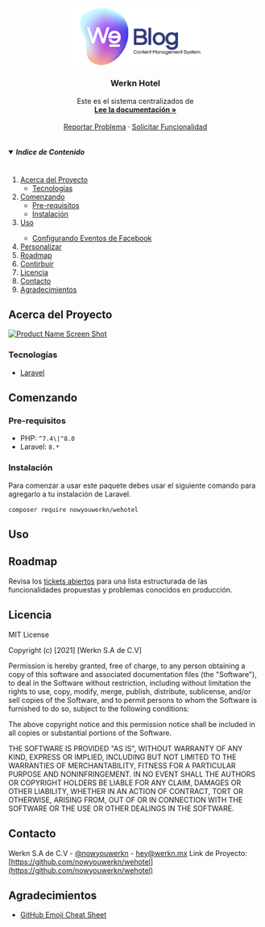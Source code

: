 <!-- PROJECT LOGO -->
<br />
<p align="center">
  <a href="https://github.com/nowyouwerkn/wehotel">
    <img src="images/logo.png" alt="Logo" width="260">
  </a>

  <h3 align="center">Werkn Hotel</h3>

  <p align="center">
    Este es el sistema centralizados de 
    <br />
    <a href="https://github.com/nowyouwerkn/wehotel"><strong>Lee la documentación »</strong></a>
    <br />
    <br />
    <a href="https://github.com/nowyouwerkn/wehotel/issues">Reportar Problema</a>
    ·
    <a href="https://github.com/nowyouwerkn/wehotel/issues">Solicitar Funcionalidad</a>
  </p>
</p>


<!-- TABLE OF CONTENTS -->
<details open="open">
  <summary><h5 style="display: inline-block">Indice de Contenido</h5></summary>
  <ol>
    <li>
      <a href="#acerca-del-proyecto">Acerca del Proyecto</a>
      <ul>
        <li><a href="#tecnologías">Tecnologías</a></li>
      </ul>
    </li>
    <li>
      <a href="#comenzado">Comenzando</a>
      <ul>
        <li><a href="#pre-requisitos">Pre-requisitos</a></li>
        <li><a href="#instalación">Instalación</a></li>
      </ul>
    </li>
    <li><a href="#uso">Uso</a></li>
    <ul>
      <li><a href="#facebookevents">Configurando Eventos de Facebook</a></li>
    </ul>
    <li><a href="#personalizar">Personalizar</a></li>
    <li><a href="#roadmap">Roadmap</a></li>
    <li><a href="#contributing">Contirbuir</a></li>
    <li><a href="#licencia">Licencia</a></li>
    <li><a href="#contacto">Contacto</a></li>
    <li><a href="#agradecimientos">Agradecimientos</a></li>
  </ol>
</details>

<!-- ABOUT THE PROJECT -->
## Acerca del Proyecto

[![Product Name Screen Shot][product-screenshot]](https://werkn.mx/wehotel)

### Tecnologías

* [Laravel](https://laravel.com)

<!-- GETTING STARTED -->
## Comenzando

### Pre-requisitos

* PHP: `^7.4\|^8.0`
* Laravel: `8.*`

### Instalación

Para comenzar a usar este paquete debes usar el siguiente comando para agregarlo a tu instalación de Laravel.
```
composer require nowyouwerkn/wehotel
```

## Uso


## Roadmap

Revisa los [tickets abiertos](https://github.com/nowyouwerkn/wehotel/issues) para una lista estructurada de las funcionalidades propuestas y problemas conocidos en producción.

<!-- LICENCE -->
## Licencia

MIT License

Copyright (c) [2021] [Werkn S.A de C.V]

Permission is hereby granted, free of charge, to any person obtaining a copy
of this software and associated documentation files (the "Software"), to deal
in the Software without restriction, including without limitation the rights
to use, copy, modify, merge, publish, distribute, sublicense, and/or sell
copies of the Software, and to permit persons to whom the Software is
furnished to do so, subject to the following conditions:

The above copyright notice and this permission notice shall be included in all
copies or substantial portions of the Software.

THE SOFTWARE IS PROVIDED "AS IS", WITHOUT WARRANTY OF ANY KIND, EXPRESS OR
IMPLIED, INCLUDING BUT NOT LIMITED TO THE WARRANTIES OF MERCHANTABILITY,
FITNESS FOR A PARTICULAR PURPOSE AND NONINFRINGEMENT. IN NO EVENT SHALL THE
AUTHORS OR COPYRIGHT HOLDERS BE LIABLE FOR ANY CLAIM, DAMAGES OR OTHER
LIABILITY, WHETHER IN AN ACTION OF CONTRACT, TORT OR OTHERWISE, ARISING FROM,
OUT OF OR IN CONNECTION WITH THE SOFTWARE OR THE USE OR OTHER DEALINGS IN THE
SOFTWARE.

<!-- CONTACT -->
## Contacto

Werkn S.A de C.V - [@nowyouwerkn](https://instagram.com/nowyouwerkn) - hey@werkn.mx
Link de Proyecto: [https://github.com/nowyouwerkn/wehotel](https://github.com/nowyouwerkn/wehotel)


<!-- ACKNOWLEDGEMENTS -->
## Agradecimientos
* [GitHub Emoji Cheat Sheet](https://www.webpagefx.com/tools/emoji-cheat-sheet)


<!-- MARKDOWN LINKS & IMAGES -->
[product-screenshot]: images/screenshot.png
